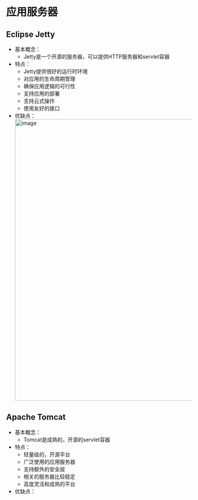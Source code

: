 # 应用服务器

## Eclipse Jetty

  - 基本概念：
    - Jetty是一个开源的服务器，可以提供HTTP服务器和servlet容器
  - 特点：
    - Jetty提供很好的运行时环境
    - 对应用的生命周期管理
    - 确保应用逻辑的可行性
    - 支持应用的部署
    - 支持云式操作
    - 使用友好的接口
  - 优缺点：
    <img width="762" alt="image" src="https://user-images.githubusercontent.com/46510621/147032634-61b50222-b517-4f07-9c44-b46c2421434c.png">
  
## Apache Tomcat

  - 基本概念：
    - Tomcat是成熟的，开源的servlet容器
  - 特点：
    - 轻量级的，开源平台
    - 广泛使用的应用服务器
    - 支持额外的安全层
    - 相关的服务器比较稳定
    - 高度灵活和成熟的平台
  - 优缺点：
    

